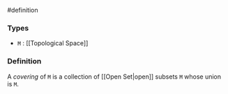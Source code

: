 #definition
### Types
- `M` : [[Topological Space]]
### Definition
A *covering* of `M` is a collection of [[Open Set|open]] subsets `M` whose union is `M`.